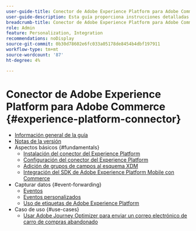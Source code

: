 ```yaml
---
user-guide-title: Conector de Adobe Experience Platform para Adobe Commerce
user-guide-description: Esta guía proporciona instrucciones detalladas para utilizar Adobe Experience Platform Connector for Adobe Commerce.
breadcrumb-title: Conector de Adobe Experience Platform para Adobe Commerce
role: Admin
feature: Personalization, Integration
recommendations: noDisplay
source-git-commit: 0b30d78602e6fc033a05178de8454b4dbf197911
workflow-type: tm+mt
source-wordcount: '87'
ht-degree: 4%

---
```


# Conector de Adobe Experience Platform para Adobe Commerce {#experience-platform-connector}

- [Información general de la guía](overview.md)
- [Notas de la versión](release-notes.md)
- Aspectos básicos {#fundamentals}
   - [Instalación del conector del Experience Platform](install.md)
   - [Configuración del conector del Experience Platform](connect-data.md)
   - [Adición de grupos de campos al esquema XDM](update-xdm.md)
   - [Integración del SDK de Adobe Experience Platform Mobile con Commerce](mobile-sdk-epc.md)
- Capturar datos {#event-forwarding}
   - [Eventos](events.md)
   - [Eventos personalizados](custom-events.md)
   - [Uso de etiquetas de Adobe Experience Platform](using-tags.md)
- Caso de uso {#use-cases}
   - [Usar Adobe Journey Optimizer para enviar un correo electrónico de carro de compras abandonado](using-ajo.md)

